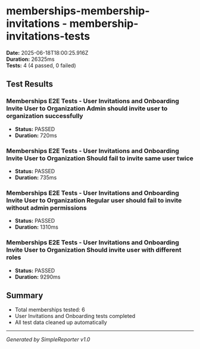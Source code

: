# memberships-membership-invitations - membership-invitations-tests

**Date:** 2025-06-18T18:00:25.916Z  
**Duration:** 26325ms  
**Tests:** 4 (4 passed, 0 failed)

## Test Results


### Memberships E2E Tests - User Invitations and Onboarding Invite User to Organization Admin should invite user to organization successfully
- **Status:** PASSED
- **Duration:** 720ms



### Memberships E2E Tests - User Invitations and Onboarding Invite User to Organization Should fail to invite same user twice
- **Status:** PASSED
- **Duration:** 735ms



### Memberships E2E Tests - User Invitations and Onboarding Invite User to Organization Regular user should fail to invite without admin permissions
- **Status:** PASSED
- **Duration:** 1310ms



### Memberships E2E Tests - User Invitations and Onboarding Invite User to Organization Should invite user with different roles
- **Status:** PASSED
- **Duration:** 9290ms



## Summary

- Total memberships tested: 6
- User Invitations and Onboarding tests completed
- All test data cleaned up automatically

---
*Generated by SimpleReporter v1.0*
